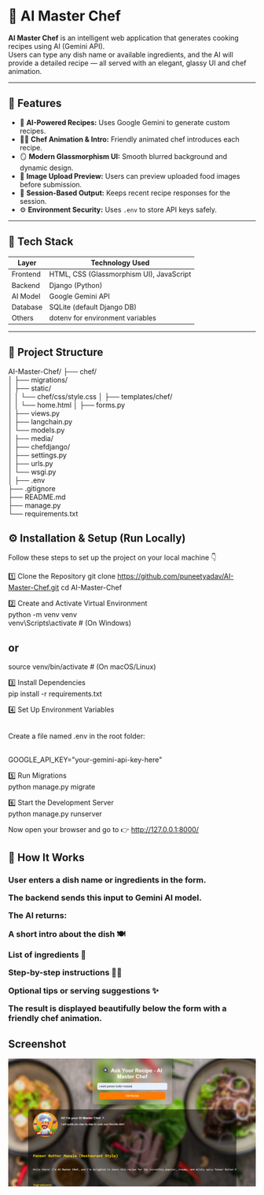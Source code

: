 # 🍳 AI Master Chef

**AI Master Chef** is an intelligent web application that generates cooking recipes using AI (Gemini API).  
Users can type any dish name or available ingredients, and the AI will provide a detailed recipe — all served with an elegant, glassy UI and chef animation.

---

## 🚀 Features

- 🧠 **AI-Powered Recipes:** Uses Google Gemini to generate custom recipes.  
- 🧑‍🍳 **Chef Animation & Intro:** Friendly animated chef introduces each recipe.  
- 🪞 **Modern Glassmorphism UI:** Smooth blurred background and dynamic design.  
- 📸 **Image Upload Preview:** Users can preview uploaded food images before submission.  
- 💾 **Session-Based Output:** Keeps recent recipe responses for the session.  
- ⚙️ **Environment Security:** Uses `.env` to store API keys safely.

---

## 🧩 Tech Stack

| Layer | Technology Used |
|-------|------------------|
| Frontend | HTML, CSS (Glassmorphism UI), JavaScript |
| Backend | Django (Python) |
| AI Model | Google Gemini API |
| Database | SQLite (default Django DB) |
| Others | dotenv for environment variables |

---

## 📁 Project Structure

AI-Master-Chef/
├── chef/                     
│   ├── migrations/           
│   ├── static/               
│   │   └── chef/css/style.css
│   ├── templates/chef/       
│   │   └── home.html
│   ├── forms.py              
│   ├── views.py              
│   ├── langchain.py          
│   └── models.py             
│
├── media/                    
│
├── chefdjango/               
│   ├── settings.py           
│   ├── urls.py               
│   └── wsgi.py               
│
├── .env                      
├── .gitignore                
├── README.md                 
├── manage.py                 
└── requirements.txt          

<h2>⚙️ Installation & Setup (Run Locally)</h2>

Follow these steps to set up the project on your local machine 👇

1️⃣ Clone the Repository
git clone https://github.com/puneetyadav/AI-Master-Chef.git
cd AI-Master-Chef

2️⃣ Create and Activate Virtual Environment
 <br>python -m venv venv
<br>venv\Scripts\activate   # (On Windows)
## or
source venv/bin/activate  # (On macOS/Linux)

3️⃣ Install Dependencies
<br>pip install -r requirements.txt

4️⃣ Set Up Environment Variables

<br>Create a file named .env in the root folder:

<br>GOOGLE_API_KEY="your-gemini-api-key-here"

5️⃣ Run Migrations
<br>python manage.py migrate

6️⃣ Start the Development Server
<br>python manage.py runserver


Now open your browser and go to 👉 http://127.0.0.1:8000/

<h2>🧠 How It Works</h2>

<h3>User enters a dish name or ingredients in the form.

The backend sends this input to Gemini AI model.

The AI returns:

A short intro about the dish 🍽️

List of ingredients 🥦

Step-by-step instructions 👨‍🍳

Optional tips or serving suggestions ✨

The result is displayed beautifully below the form with a friendly chef animation.</h3>


## Screenshot

<img src="Screenshot 2025-10-15 233717.png">


